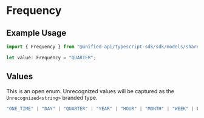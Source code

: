# Frequency

## Example Usage

```typescript
import { Frequency } from "@unified-api/typescript-sdk/sdk/models/shared";

let value: Frequency = "QUARTER";
```

## Values

This is an open enum. Unrecognized values will be captured as the `Unrecognized<string>` branded type.

```typescript
"ONE_TIME" | "DAY" | "QUARTER" | "YEAR" | "HOUR" | "MONTH" | "WEEK" | Unrecognized<string>
```